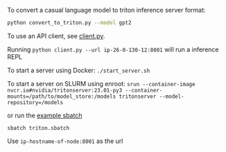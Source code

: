 To convert a casual language model to triton inference server format:
```bash
python convert_to_triton.py --model gpt2
```

To use an API client, see [client.py](./client.py).

Running `python client.py --url ip-26-0-130-12:8001` will run a inference REPL

To start a server using Docker:
`./start_server.sh`

To start a server on SLURM using enroot:
`srun --container-image nvcr.io#nvidia/tritonserver:23.01-py3 --container-mounts=/path/to/model_store:/models tritonserver --model-repository=/models`

or run the [example sbatch](./triton.sbatch)
```
sbatch triton.sbatch
```

Use `ip-hostname-of-node:8001` as the url
